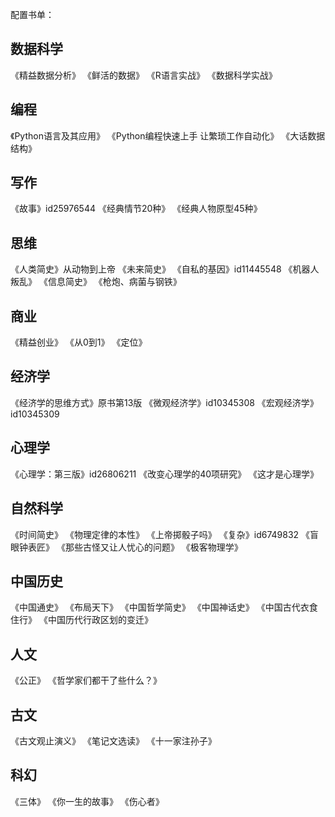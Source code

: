 配置书单：

## 数据科学
《精益数据分析》
《鲜活的数据》
《R语言实战》
《数据科学实战》

## 编程
《Python语言及其应用》
《Python编程快速上手 让繁琐工作自动化》
《大话数据结构》

## 写作
《故事》id25976544
《经典情节20种》
《经典人物原型45种》

## 思维
《人类简史》从动物到上帝
《未来简史》
《自私的基因》id11445548
《机器人叛乱》
《信息简史》
《枪炮、病菌与钢铁》

## 商业
《精益创业》
《从0到1》
《定位》

## 经济学
《经济学的思维方式》原书第13版
《微观经济学》id10345308
《宏观经济学》id10345309

## 心理学
《心理学：第三版》id26806211
《改变心理学的40项研究》
《这才是心理学》

## 自然科学
《时间简史》
《物理定律的本性》
《上帝掷骰子吗》
《复杂》id6749832
《盲眼钟表匠》
《那些古怪又让人忧心的问题》
《极客物理学》

## 中国历史
《中国通史》
《布局天下》
《中国哲学简史》
《中国神话史》
《中国古代衣食住行》
《中国历代行政区划的变迁》

## 人文
《公正》
《哲学家们都干了些什么？》

## 古文
《古文观止演义》
《笔记文选读》
《十一家注孙子》


## 科幻
《三体》
《你一生的故事》
《伤心者》



